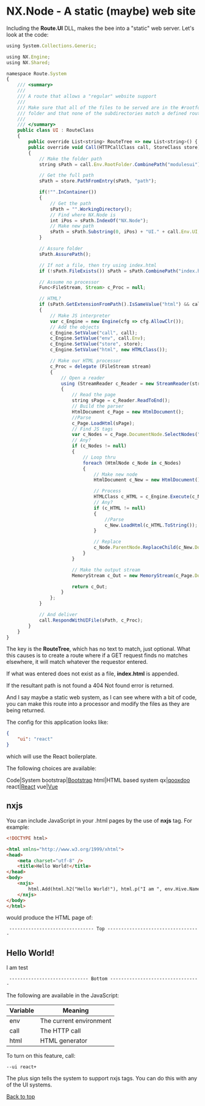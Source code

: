 # NX.Node - A static (maybe) web site

Including the **Route.UI** DLL, makes the bee into a "static" web server.  Let's
look at the code:
```JavaScript
using System.Collections.Generic;

using NX.Engine;
using NX.Shared;

namespace Route.System
{
    /// <summary>
    ///
    /// A route that allows a "regular" website support
    ///
    /// Make sure that all of the files to be served are in the #rootfolder#/ui
    /// folder and that none of the subdirectories match a defined route
    ///
    /// </summary>
    public class UI : RouteClass
    {
        public override List<string> RouteTree => new List<string>() { RouteClass.GET(), "?path?" };
        public override void Call(HTTPCallClass call, StoreClass store)
        {
            // Make the folder path
            string sPath = call.Env.RootFolder.CombinePath("modulesui").CombinePath(call.Env.UI.Replace("+", ""));

            // Get the full path
            sPath = store.PathFromEntry(sPath, "path");

            if(!"".InContainer())
            {
                // Get the path
                sPath = "".WorkingDirectory();
                // Find where NX.Node is
                int iPos = sPath.IndexOf("NX.Node");
                // Make new path
                sPath = sPath.Substring(0, iPos) + "UI." + call.Env.UI;
            }

            // Assure folder
            sPath.AssurePath();

            // If not a file, then try using index.html
            if (!sPath.FileExists()) sPath = sPath.CombinePath("index.html");

            // Assume no processor
            Func<FileStream, Stream> c_Proc = null;

            // HTML?
            if (sPath.GetExtensionFromPath().IsSameValue("html") && call.Env.UI.Contains("+"))
            {
                // Make JS interpreter
                var c_Engine = new Engine(cfg => cfg.AllowClr());
                // Add the objects
                c_Engine.SetValue("call", call);
                c_Engine.SetValue("env", call.Env);
                c_Engine.SetValue("store", store);
                c_Engine.SetValue("html", new HTMLClass());

                // Make our HTML processor
                c_Proc = delegate (FileStream stream)
                {
                    // Open a reader
                    using (StreamReader c_Reader = new StreamReader(stream))
                    {
                        // Read the page
                        string sPage = c_Reader.ReadToEnd();
                        // Build the parser
                        HtmlDocument c_Page = new HtmlDocument();
                        //Parse
                        c_Page.LoadHtml(sPage);
                        // Find JS tags
                        var c_Nodes = c_Page.DocumentNode.SelectNodes("//nxjs");
                        // Any?
                        if (c_Nodes != null)
                        {
                            // Loop thru
                            foreach (HtmlNode c_Node in c_Nodes)
                            {
                                // Make new node
                                HtmlDocument c_New = new HtmlDocument();

                                // Process
                                HTMLClass c_HTML = c_Engine.Execute(c_Node.InnerText).GetValue("html").ToObject() as HTMLClass;
                                // Any?
                                if (c_HTML != null)
                                {
                                    //Parse
                                    c_New.LoadHtml(c_HTML.ToString());
                                }

                                // Replace
                                c_Node.ParentNode.ReplaceChild(c_New.DocumentNode, c_Node);
                            }
                        }

                        // Make the output stream
                        MemoryStream c_Out = new MemoryStream(c_Page.DocumentNode.OuterHtml.ToBytes());

                        return c_Out;
                    }
                };
            }

            // And deliver
            call.RespondWithUIFile(sPath, c_Proc);
        }
    }
}
```
The key is the **RouteTree**, which has no text to match, just optional.
What this causes is to create a route where if a GET request finds no matches
elsewhere, it will match whatever the requestor entered.

If what was entered does not exist as a file, **index.html** is appended.

If the resultant path is not found a 404 Not found error is returned.

And I say maybe a static web system, as I can see where with a bit of code, you can
make this route into a processor and modify the files as they are being returned.

The config for this application looks like:
```JSON
{
    "ui": "react"
}
```
which will use the React boilerplate.

The following choices are available:

Code|System
bootstrap|[Bootstrap](https://getbootstrap.com)
html|HTML based system
qx|[qooxdoo](https://qooxdoo.org/about.html)
react|[React](https://github.com/facebook/react)
vue|[Vue](https://vuejs.org)

## nxjs

You can include JavaScript in your .html pages by the use of **nxjs** tag.  For example:
```HTML
<!DOCTYPE html>

<html xmlns="http://www.w3.org/1999/xhtml">
<head>
    <meta charset="utf-8" />
    <title>Hello World!</title>
</head>
<body>
    <nxjs>
        html.Add(html.h2("Hello World!"), html.p("I am ", env.Hive.Name));
    </nxjs>
</body>
</html>
```
would produce the HTML page of:

``` ------------------------------- Top ----------------------------------```

<!DOCTYPE html>

<html xmlns="http://www.w3.org/1999/xhtml">
<head>
    <meta charset="utf-8">
    <title>Hello World!</title>
</head>
<body>
    <h2>Hello World!</h2><p>I am test</p>
</body>

``` ----------------------------- Bottom ---------------------------------```

The following are available in the JavaScript:

Variable|Meaning
--------|-------
env|The current environment
call|The HTTP call
html|HTML generator

To turn on this feature, call:
```
--ui react+
```
The plus sign tells the system to support nxjs tags.  You can do this with any of the UI
systems.

[Back to top](../README.md)
